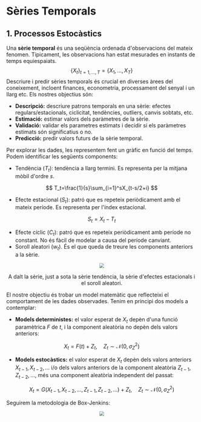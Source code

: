 # Sèries Temporals

## 1. Processos Estocàstics

Una **sèrie temporal** és una seqüència ordenada d'observacions del mateix fenomen. Típicament, les observacions han estat mesurades en instants de temps equiespaiats.
$$
\left\{X_t\right\}_{t=1,\ldots,T}=\left\{X_1,\ldots,X_T\right\}
$$
Descriure i predir sèries temporals és crucial en diverses àrees del coneixement, incloent finances, econometria, processament del senyal i un llarg etc. Els nostres objectius són:

- **Descripció:** descriure patrons temporals en una sèrie: efectes regulars/estacionals, ciclicitat, tendències, outliers, canvis sobtats, etc.
- **Estimació:** estimar valors dels paràmetres de la sèrie.
- **Validació:** validar els parametres estimats i decidir si els paràmetres estimats són significatius o no.
- **Predicció:** predir valors futurs de la sèrie temporal.

Per explorar les dades, les representem fent un gràfic en funció del temps. Podem identificar les següents components:

- Tendència ($T_t$): tendència a llarg termini. Es representa per la mitjana mòbil d'ordre $s$.

$$
T_t=\frac{1}{s}\sum_{i=1}^sX_{t-s/2+i}
$$

- Efecte estacional ($S_t$): patró que es repeteix periòdicament amb el mateix període. Es representa per l'índex estacional.

$$
S_t=X_t-T_t
$$

- Efecte cíclic ($C_t$): patró que es repeteix periòdicament amb període no constant. No és fàcil de modelar a causa del període canviant.
- Soroll aleatori ($w_t$). És el que queda de treure les components anteriors a la sèrie.

<center>
	<figure>
        <img src="TS.assets/image-20200520190455087.png" style="zoom:80%;" />
    </figure>
    <figcaption>
        A dalt la sèrie, just a sota la sèrie tendència, la sèrie d'efectes estacionals i el soroll aleatori.
    </figcaption>
</center>

El nostre objectiu és trobar un model matemàtic que reflecteixi el comportament de les dades observades. Tenim en principi dos models a contemplar:

- **Models deterministes:** el valor esperat de $X_t$ depèn d'una funció paramètrica $F$ de $t$, i la component aleatòria no depèn dels valors anteriors:

$$
X_t=F(t)+Z_t,\quad Z_t\sim\mathcal N\left(0,\sigma_Z^2\right)
$$

- **Models estocàstics:** el valor esperat de $X_t$ depèn dels valors anteriors $X_{t-1},X_{t-2},\ldots$ i/o dels valors anteriors de la component aleatòria $Z_{t-1},Z_{t-2},\ldots$, més una component aleatòria independent del passat:

$$
X_t=G(X_{t-1},X_{t-2},\ldots,Z_{t-1},Z_{t-2},\ldots)+Z_t,\quad Z_t\sim\mathcal N\left(0,\sigma_Z^2\right)
$$

Seguirem la metodologia de Box-Jenkins:

<center>
    <figure>
        <img src="TS.assets/image-20200520191430462.png" style="zoom:80%;" />
    </figure>
</center>


